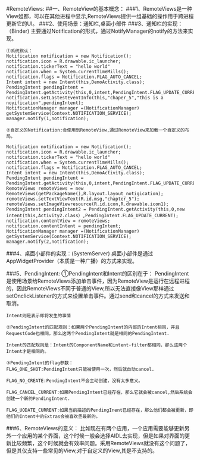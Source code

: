 #RemoteViews:
##一、RemoteView的基本概念：
###1、RemoteViews是一种View姐都，可以在其他进程中显示,RemoteViews提供一组基础的操作用于跨进程更新它的UI。
###2、使用场景：通知栏,桌面小部件
###3、通知栏的实现：（Binder)
	主要通过Notification的形式，通过NotifyManager的notify的方法来实现。

	①系统默认：
	Notification notification = new Notification();
	notification.icon = R.drawable.ic_launcher;
	notification.tickerText = "hello world"
	notification.when = System.currentTimeMills();
	notification.flags = Notification.FLAG_AUTO_CANCEL;
	Intent intent = new Intent(this,DemoActivity.class);
	PendingIntent pendingIntent = PendingIntent.getActivity(this,0,intent,PendingIntent.FLAG_UPDATE_CURRENT);
	notification.setLastestEventInfo(this,"chaper_5","this is a noyification",pendingIntent);
	NotificationManager manager =(NotificationManager) getSystemService(Context.NOTIFICATION_SERVICE);
	manager.notify(1,notification);
	
	②自定义的Notification:会使用到RemoteView,通过RemoteView来加载一个自定义的布局。

	Notification notification = new Notification();
	notification.icon = R.drawable.ic_launcher;
	notification.tickerText = "hello world"
	notification.when = System.currentTimeMills();
	notification.flags = Notification.FLAG_AUTO_CANCEL;
	Intent intent = new Intent(this,DemoActivity.class);
	PendingIntent pendingIntent = PendingIntent.getActivity(this,0,intent,PendingIntent.FLAG_UPDATE_CURRENT);
	RemoteViews remoteViews = new RemoteViews(getPackageName(),R.layout.layout_notigication);
	remoteViews.setTextViewText(R.id.msg,"chapter_5");
	remoteViews.setImageViewresource(R.id.icon,R.drawable.icon1);
	PendingIntent pendingIntent2 = PendingIntent.getActivity(this,0,new intent(this,Activity2.class）,PendingIntent.FLAG_UPDATE_CURRENT);
	notification.contentView = remoteViews;
	notification.contentIntent = pendingIntent;
	NotificationManager manager =(NotificationManager) getSystemService(Context.NOTIFICATION_SERVICE);
	manager.notify(2,notification);
	
###4、桌面小部件的实现：(SystemServer)
	桌面小部件是通过AppWidgetProvider（本质是一种广播）的方式来实现。

###5、PendingIntent:
	①PendingIntent和Intent的区别在于：
	PendingIntent是使用场景给RemoteViews添加单击事件，因为RemoteView是运行在远程进程的，因此RemoteViews不同于普通的View,所以无法直接像View那样通过setOnclickListener的方式来设置单击事件。通过send和cancel的方式来发送和取消。

	Intent则是表示即将发生的事情

	②PendingIntent的匹配规则：如果两个PendingIntent的内部的Intent相同，并且RequestCode也相同，那么这两个PendingIntent就是相同的PendingIntent.

	Intent的匹配规则是：Intent的ComponentName和intent-filter都相同，那么这两个Intent才是相同的。

	③PendingIntent的flag参数：
	FLAG_ONE_SHOT:PendingIntent只能被使用一次，然后就自动cancel.

	FLAG_NO_CREATE:PendingIntent不会主动创建，没有太多意义。

	FLAG_CANCEL_CURRENT:如果PendingIntent已经存在，那么它就会被cancel,然后系统会创建一个新的PendingIntent.

	FLAG_UODATE_CURRENT:如果当前描述的PendingInent已经存在，那么他们都会被更新，即他们的Intent中的Extras会被喜欢丞最新的。
	
###6、RemoteViews的意义：
	比如现在有两个应用，一个应用需要能够更新另外一个应用的某个界面，这个时候一般会选择AIDL去实现，但是如果对界面的更新比较频繁，这个时候就会有效率问题。采用RemoteViews就没有这个问题了，但是其仅支持一些常见的View,对于自定义的View,其是不支持的。

	